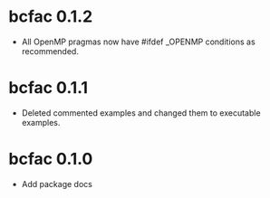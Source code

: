 # bcfac 0.1.2

* All OpenMP pragmas now have #ifdef _OPENMP conditions as recommended.

# bcfac 0.1.1

* Deleted commented examples and changed them to executable examples.

# bcfac 0.1.0

* Add package docs
